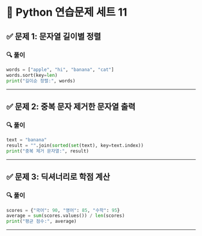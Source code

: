 # 🐍 Python 연습문제 세트 11

## ✅ 문제 1: 문자열 길이별 정렬
### 🔍 풀이
```python
words = ["apple", "hi", "banana", "cat"]
words.sort(key=len)
print("길이순 정렬:", words)
```

---

## ✅ 문제 2: 중복 문자 제거한 문자열 출력
### 🔍 풀이
```python
text = "banana"
result = "".join(sorted(set(text), key=text.index))
print("중복 제거 문자열:", result)
```

---

## ✅ 문제 3: 딕셔너리로 학점 계산
### 🔍 풀이
```python
scores = {"국어": 90, "영어": 85, "수학": 95}
average = sum(scores.values()) / len(scores)
print("평균 점수:", average)
```

---

